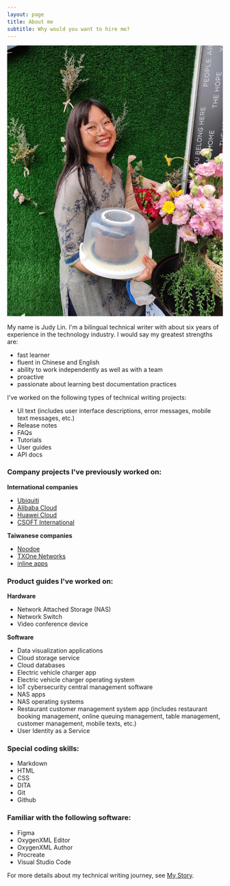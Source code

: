 ```yaml
---
layout: page
title: About me
subtitle: Why would you want to hire me?
---
```

![Asian lady holding a cake](assets/img/Judy_3%20copy.jpeg)

My name is Judy Lin. I'm a bilingual technical writer with about six years of experience in the technology industry. I would say my greatest strengths are:

- fast learner
- fluent in Chinese and English
- ability to work independently as well as with a team
- proactive
- passionate about learning best documentation practices

I've worked on the following types of technical writing projects:

- UI text 
(includes user interface descriptions, error messages, mobile text messages, etc.)
- Release notes
- FAQs
- Tutorials
- User guides
- API docs

### Company projects I've previously worked on:
**International companies**
- [Ubiquiti](https://ui.com/introduction)
- [Alibaba Cloud](https://www.alibabacloud.com/en/product/datav?_p_lc=1)
- [Huawei Cloud](https://www.huaweicloud.com/intl/en-us/)
- [CSOFT International](https://www.csoftintl.com/?gad_source=1&gclid=Cj0KCQjw4MSzBhC8ARIsAPFOuyWJoiYT1gedIhZhU-Bm4NsuUyY1mfNl0wtocEPpp27G7IaTkFXPoWEaAnbrEALw_wcB)

**Taiwanese companies**
- [Noodoe](https://www.noodoe.com/)
- [TXOne Networks](https://www.txone.com/products/cps-protection-platform/sageone/)
- [inline apps](https://inline.app/)

### Product guides I've worked on:
**Hardware**
- Network Attached Storage (NAS)
- Network Switch
- Video conference device

**Software**
- Data visualization applications
- Cloud storage service
- Cloud databases
- Electric vehicle charger app
- Electric vehicle charger operating system
- IoT cybersecurity central management software
- NAS apps
- NAS operating systems
- Restaurant customer management system app (includes restaurant booking management, online queuing management, table management, customer management, mobile texts, etc.)
- User Identity as a Service 
### Special coding skills:
- Markdown
- HTML
- CSS
- DITA 
- Git
- Github
### Familiar with the following software: 
- Figma
- OxygenXML Editor
- OxygenXML Author
- Procreate
- Visual Studio Code

For more details about my technical writing journey, see [My Story](my_story.md).